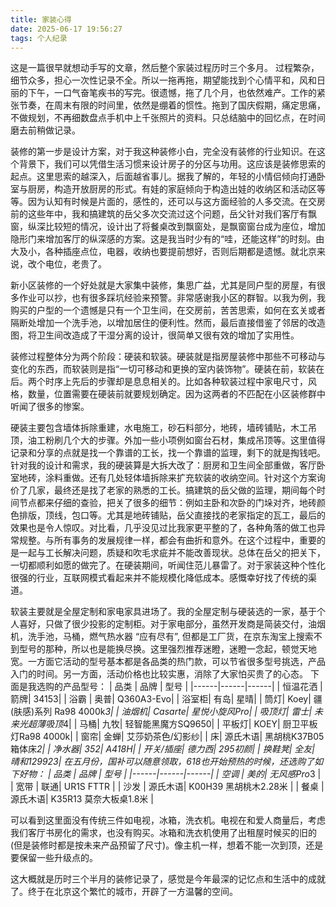 ```yaml
---
title: 家装心得
date: 2025-06-17 19:56:27
tags: 个人纪录
---
```

这是一篇很早就想动手写的文章，然后整个家装过程历时三个多月。 过程繁杂，细节众多，担心一次性记录不全。所以一拖再拖，期望能找到个心情平和，风和日丽的下午，一口气奋笔疾书的写完。很遗憾，拖了几个月，也依然难产。工作的紧张节奏，在周末有限的时间里，依然是绷着的惯性。拖到了国庆假期，痛定思痛，不做规划，不再细数盘点手机中上千张照片的资料。只总结脑中的回忆点，在时间磨去前稍做记录。

装修的第一步是设计方案，对于我这种装修小白，完全没有装修的行业知识。在这个背景下，我们可以凭借生活习惯来设计房子的分区与功用。这应该是装修思索的起点。这里思索的越深入，后面越省事儿。据我了解的，年轻的小情侣倾向打通卧室与厨房，构造开放厨房的形式。有娃的家庭倾向于构造出娃的收纳区和活动区等等。因为认知有时候是片面的，感性的，还可以与这方面经验的人多交流。在交房前的这些年中，我和搞建筑的岳父多次交流过这个问题，岳父针对我们客厅有飘窗，纵深比较短的情况，设计出了将餐桌改到飘窗处，是飘窗窗台成为座位，增加隐形门来增加客厅的纵深感的方案。这是我当时少有的“哇，还能这样”的时刻。由大及小，各种插座点位，电器，收纳也要提前想好，否则后期都是遗憾。就北京来说，改个电位，老贵了。

新小区装修的一个好处就是大家集中装修，集思广益，尤其是同户型的房屋，有很多作业可以抄，也有很多踩坑经验来预警。非常感谢我小区的群智。以我为例，我购买的户型的一个遗憾是只有一个卫生间，在交房前，苦苦思索，如何在玄关或者隔断处增加一个洗手池，以增加居住的便利性。然而，最后直接借鉴了邻居的改造图，将卫生间改造成了干湿分离的设计，很简单又很有效的增加了实用性。

装修过程整体分为两个阶段：硬装和软装。硬装就是指房屋装修中那些不可移动与变化的东西，而软装则是指“一切可移动和更换的室内装饰物”。硬装在前，软装在后。两个时序上先后的步骤却是息息相关的。比如各种软装过程中家电尺寸，风格，数量，位置需要在硬装前就要规划确定。因为这两者的不匹配在小区装修群中听闻了很多的惨案。

硬装主要包含墙体拆除重建，水电施工，砂石料部分，地砖，墙砖铺贴，木工吊顶，油工粉刷几个大的步骤。外加一些小项例如窗台石材，集成吊顶等。这里值得记录和分享的点就是找一个靠谱的工长，找一个靠谱的监理，剩下的就是掏钱吧。针对我的设计和需求，我的硬装算是大拆大改了：厨房和卫生间全部重做，客厅卧室地砖，涂料重做。还有几处轻体墙拆除来扩充软装的收纳空间。针对这个方案询价了几家，最终还是找了老家的熟悉的工长。搞建筑的岳父做的监理，期间每个时间节点都来仔细的查验，把关了很多的细节：例如主卧和次卧的门垛对齐，地砖颜色排版，顶线，包口等。尤其是地砖铺贴，岳父直接找的老家指定的瓦工，最后的效果也是令人惊叹。对比看，几乎没见过比我家更平整的了，各种角落的做工也异常规整。与所有事务的发展规律一样，都会有曲折和意外。在这个过程中，重要的是一起与工长解决问题，质疑和吹毛求疵并不能改善现状。总体在岳父的把关下，一切都顺利如愿的做完了。在硬装期间，听闻住范儿暴雷了。对于家装这种个性化很强的行业，互联网模式看起来并不能规模化降低成本。感慨幸好找了传统的渠道。

软装主要就是全屋定制和家电家具进场了。我的全屋定制与硬装选的一家，基于个人喜好，只做了很少投影的定制柜。对于家电部分，虽然开发商是简装交付，油烟机，洗手池，马桶，燃气热水器 “应有尽有”, 但都是工厂货，在京东淘宝上搜索不到型号的那种，所以也是能换尽换。这里强烈推荐迷瞪，迷瞪一念起，顿觉天地宽。一方面它活动的型号基本都是各品类的热门款，可以节省很多型号挑选，产品入门的时间。另一方面，活动价格也比较实惠，消除了大家怕买贵了的心态。
下面是我选购的产品型号：
| 品类 | 品牌 | 型号 |
|------|------|------|
| 恒温花洒 | 箭牌|   34153| 
| 浴霸 | 奥普|  Q360A3-Evo| 
| 浴室柜|  有岛|  星晴| 
| 筒灯|  Koey|  疆(肤感)系列 Ra98 4000k*3| 
| 油烟机|  Casarte|  星悦小旋风Pro| 
| 吸顶灯|  雷士|  未来光超薄吸顶*4| 
| 马桶|  九牧|  轻智能黑魔方SQ9650| 
| 平板灯|  KOEY|  厨卫平板灯Ra98 4000k| 
| 窗帘|  金蝉|  艾莎奶茶色/幻影纱| 
| 床|  源氏木语|  黑胡桃K37B05箱体床*2| 
| 净水器|  352|  A418H| 
| 开关/插座|  德力西|  295初颜| 
| 换鞋凳|  全友|  晴和129923| 
在五月份，国补可以随意领取，618也开始预热的时候，还选购了如下好物：
| 品类 | 品牌 | 型号 |
|------|------|------|
| 空调 | 美的| 无风感Pro*3 | 
| 宽带 | 联通|  UR1S FTTR | 
| 沙发 | 源氏木语| K00H39 黑胡桃木2.28米 |
| 餐桌 | 源氏木语| K35R13 莫奈大板桌1.8米 |

可以看到这里面没有传统三件如电视，冰箱，洗衣机。电视在和爱人商量后，考虑我们客厅书房化的需求，也没有购买。冰箱和洗衣机使用了出租屋时候买的旧的(但是装修时都是按未来产品预留了尺寸)。像主机一样，想着不能一次到顶，还是要保留一些升级点的。


这大概就是历时三个半月的装修记录了，感觉是今年最深的记忆点和生活中的成就了。终于在北京这个繁忙的城市，开辟了一方温馨的空间。





